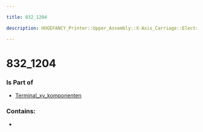 ```yaml
---

title: 832_1204

description: HUGEFANCY_Printer::Upper_Assembly::X-Axis_Carriage::Electrical_Terminal_X-Carriage::Terminal_xy_komponenten::832_1204

---
```

# 832_1204
<script>
    var geoarray = '{"832_1204": {}}';
</script>
<script>
    var basepath = '/assets/HUGEFANCY_Printer/Upper_Assembly/X-Axis_Carriage/Electrical_Terminal_X-Carriage/Terminal_xy_komponenten/';
</script>
<link rel="stylesheet" href="/css/container.css">

<div id="container"></div>

<!-- these are the required scripts for the three.js scene -->
<script src="/lib/three.min.js"></script>
<script src="/lib/OrbitControls.js"></script>
<script src="/lib/RectAreaLightUniformsLib.js"></script>
<!-- this is your app's lib file -->
<script src="/lib/triceratops_app.js"></script>
### Is Part of
- [Terminal_xy_komponenten](../Terminal_xy_komponenten)  

### Contains:
- [](./832_1204/)

